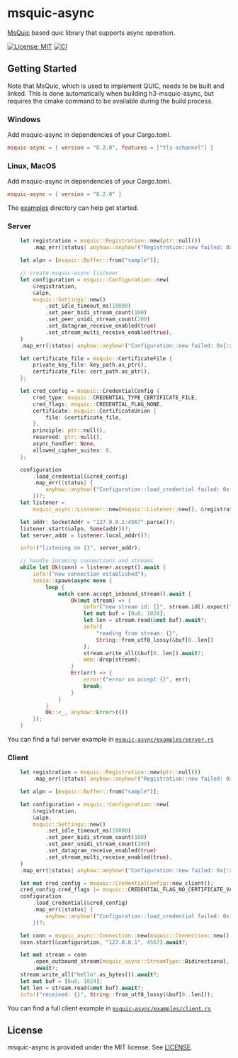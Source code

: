 # msquic-async
[MsQuic](https://github.com/microsoft/msquic) based quic library that supports async operation.

[![License: MIT](https://img.shields.io/badge/License-MIT-blue.svg)](LICENSE)
[![CI](https://github.com/masa-koz/msquic-async-rs/actions/workflows/CI.yaml/badge.svg?branch=main)](https://github.com/masa-koz/msquic-async-rs/actions/workflows/CI.yaml)

## Getting Started

Note that MsQuic, which is used to implement QUIC, needs to be built and linked. This is done automatically when building h3-msquic-async, but requires the cmake command to be available
during the build process.

### Windows
Add msquic-async in dependencies of your Cargo.toml.
```toml
msquic-async = { version = "0.2.0", features = ["tls-schannel"] }
```

### Linux, MacOS
Add msquic-async in dependencies of your Cargo.toml.
```toml
msquic-async = { version = "0.2.0" }
```

The [examples](https://github.com/masa-koz/msquic-async-rs/tree/main/msquic-async/examples) directory can help get started.

### Server

```rust
    let registration = msquic::Registration::new(ptr::null())
        .map_err(|status| anyhow::anyhow!("Registration::new failed: 0x{:x}", status))?;

    let alpn = [msquic::Buffer::from("sample")];

    // create msquic-async listener
    let configuration = msquic::Configuration::new(
        &registration,
        &alpn,
        msquic::Settings::new()
            .set_idle_timeout_ms(10000)
            .set_peer_bidi_stream_count(100)
            .set_peer_unidi_stream_count(100)
            .set_datagram_receive_enabled(true)
            .set_stream_multi_receive_enabled(true),
    )
    .map_err(|status| anyhow::anyhow!("Configuration::new failed: 0x{:x}", status))?;

    let certificate_file = msquic::CertificateFile {
        private_key_file: key_path.as_ptr(),
        certificate_file: cert_path.as_ptr(),
    };

    let cred_config = msquic::CredentialConfig {
        cred_type: msquic::CREDENTIAL_TYPE_CERTIFICATE_FILE,
        cred_flags: msquic::CREDENTIAL_FLAG_NONE,
        certificate: msquic::CertificateUnion {
            file: &certificate_file,
        },
        principle: ptr::null(),
        reserved: ptr::null(),
        async_handler: None,
        allowed_cipher_suites: 0,
    };

    configuration
        .load_credential(&cred_config)
        .map_err(|status| {
            anyhow::anyhow!("Configuration::load_credential failed: 0x{:x}", status)
        })?;
    let listener =
        msquic_async::Listener::new(msquic::Listener::new(), &registration, configuration);

    let addr: SocketAddr = "127.0.0.1:4567".parse()?;
    listener.start(&alpn, Some(addr))?;
    let server_addr = listener.local_addr()?;

    info!("listening on {}", server_addr);

    // handle incoming connections and streams
    while let Ok(conn) = listener.accept().await {
        info!("new connection established");
        tokio::spawn(async move {
            loop {
                match conn.accept_inbound_stream().await {
                    Ok(mut stream) => {
                        info!("new stream id: {}", stream.id().expect("stream id"));
                        let mut buf = [0u8; 1024];
                        let len = stream.read(&mut buf).await?;
                        info!(
                            "reading from stream: {}",
                            String::from_utf8_lossy(&buf[0..len])
                        );
                        stream.write_all(&buf[0..len]).await?;
                        mem::drop(stream);
                    }
                    Err(err) => {
                        error!("error on accept {}", err);
                        break;
                    }
                }
            }
            Ok::<_, anyhow::Error>(())
        });
    }
```

You can find a full server example in [`msquic-async/examples/server.rs`](https://github.com/masa-koz/msquic-async-rs/tree/main/msquic-async/examples/server.rs)

### Client

``` rust
    let registration = msquic::Registration::new(ptr::null())
        .map_err(|status| anyhow::anyhow!("Registration::new failed: 0x{:x}", status))?;

    let alpn = [msquic::Buffer::from("sample")];

    let configuration = msquic::Configuration::new(
        &registration,
        &alpn,
        msquic::Settings::new()
            .set_idle_timeout_ms(10000)
            .set_peer_bidi_stream_count(100)
            .set_peer_unidi_stream_count(100)
            .set_datagram_receive_enabled(true)
            .set_stream_multi_receive_enabled(true),
    )
    .map_err(|status| anyhow::anyhow!("Configuration::new failed: 0x{:x}", status))?;

    let mut cred_config = msquic::CredentialConfig::new_client();
    cred_config.cred_flags |= msquic::CREDENTIAL_FLAG_NO_CERTIFICATE_VALIDATION;
    configuration
        .load_credential(&cred_config)
        .map_err(|status| {
            anyhow::anyhow!("Configuration::load_credential failed: 0x{:x}", status)
        })?;

    let conn = msquic_async::Connection::new(msquic::Connection::new(), &registration)?;
    conn.start(&configuration, "127.0.0.1", 4567).await?;

    let mut stream = conn
        .open_outbound_stream(msquic_async::StreamType::Bidirectional, false)
        .await?;
    stream.write_all("hello".as_bytes()).await?;
    let mut buf = [0u8; 1024];
    let len = stream.read(&mut buf).await?;
    info!("received: {}", String::from_utf8_lossy(&buf[0..len]));
```

You can find a full client example in [`msquic-async/examples/client.rs`](https://github.com/masa-koz/msquic-async-rs/tree/main/msquic-async/examples/client.rs)

## License

msquic-async is provided under the MIT license. See [LICENSE](https://github.com/masa-koz/msquic-async-rs/blob/main/LICENSE).
